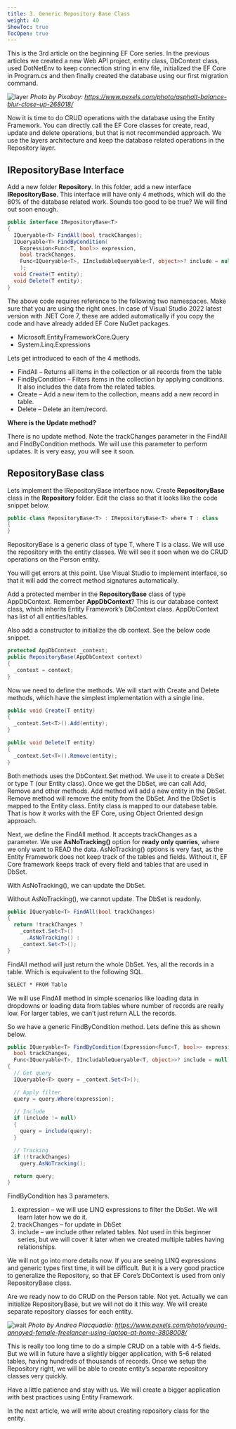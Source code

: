```yaml
---
title: 3. Generic Repository Base Class
weight: 40
ShowToc: true
TocOpen: true
---
```


This is the 3rd article on the beginning EF Core series. In the previous articles we created a new Web API project, entity class, DbContext class, used DotNetEnv to keep connection string in env file, initialized the EF Core in Program.cs and then finally created the database using our first migration command.

![layer](/images/layer.jpg "layer")
*Photo by Pixabay: https://www.pexels.com/photo/asphalt-balance-blur-close-up-268018/*

Now it is time to do CRUD operations with the database using the Entity Framework. You can directly call the EF Core classes for create, read, update and delete operations, but that is not recommended approach. We use the layers architecture and keep the database related operations in the Repository layer.

## IRepositoryBase Interface

Add a new folder **Repository**. In this folder, add a new interface **IRepositoryBase**. This interface will have only 4 methods, which will do the 80% of the database related work. Sounds too good to be true? We will find out soon enough.

```cs
public interface IRepositoryBase<T>
{
  IQueryable<T> FindAll(bool trackChanges);
  IQueryable<T> FindByCondition(
    Expression<Func<T, bool>> expression,
    bool trackChanges,
    Func<IQueryable<T>, IIncludableQueryable<T, object>>? include = null
    );
  void Create(T entity);
  void Delete(T entity);
}
```

The above code requires reference to the following two namespaces. Make sure that you are using the right ones. In case of Visual Studio 2022 latest version with .NET Core 7, these are added automatically if you copy the code and have already added EF Core NuGet packages.

- Microsoft.EntityFrameworkCore.Query
- System.Linq.Expressions

Lets get introduced to each of the 4 methods.

- FindAll – Returns all items in the collection or all records from the table
- FindByCondition – Filters items in the collection by applying conditions. It also includes the data from the related tables.
- Create – Add a new item to the collection, means add a new record in table.
- Delete – Delete an item/record.

**Where is the Update method?**

There is no update method. Note the trackChanges parameter in the FindAll and FIndByCondition methods. We will use this parameter to perform updates. It is very easy, you will see it soon.

## RepositoryBase class

Lets implement the IRepositoryBase interface now. Create **RepositoryBase** class in the **Repository** folder. Edit the class so that it looks like the code snippet below.

```cs
public class RepositoryBase<T> : IRepositoryBase<T> where T : class
{
}
```

RepositoryBase is a generic class of type T, where T is a class. We will use the repository with the entity classes. We will see it soon when we do CRUD operations on the Person entity.

You will get errors at this point. Use Visual Studio to implement interface, so that it will add the correct method signatures automatically.

Add a protected member in the **RepositoryBase** class of type AppDbContext. Remember **AppDbContext**? This is our database context class, which inherits Entity Framework’s DbContext class. AppDbContext has list of all entities/tables.

Also add a constructor to initialize the db context. See the below code snippet.

```cs
protected AppDbContext _context;
public RepositoryBase(AppDbContext context)
{
  _context = context;
}
```

Now we need to define the methods. We will start with Create and Delete methods, which have the simplest implementation with a single line.

```cs
public void Create(T entity)
{
  _context.Set<T>().Add(entity);
}

public void Delete(T entity)
{
  _context.Set<T>().Remove(entity);
}
```

Both methods uses the DbContext.Set<T> method. We use it to create a DbSet or type T (our Entity class). Once we get the DbSet<Entity>, we can call Add, Remove and other methods. Add method will add a new entity in the DbSet. Remove method will remove the entity from the DbSet. And the DbSet is mapped to the Entity class. Entity class is mapped to our database table. That is how it works with the EF Core, using Object Oriented design approach.

Next, we define the FindAll method. It accepts trackChanges as a parameter. We use **AsNoTracking()** option for **ready only queries**, where we only want to READ the data. AsNoTracking() options is very fast, as the Entity Framework does not keep track of the tables and fields. Without it, EF Core framework keeps track of every field and tables that are used in DbSet.

With AsNoTracking(), we can update the DbSet.

Without AsNoTracking(), we cannot update. The DbSet is readonly.

```cs
public IQueryable<T> FindAll(bool trackChanges)
{
  return !trackChanges ?
    _context.Set<T>()
      .AsNoTracking() :
    _context.Set<T>();
}
```

FindAll method will just return the whole DbSet. Yes, all the records in a table. Which is equivalent to the following SQL.

```bat
SELECT * FROM Table
```

We will use FindAll method in simple scenarios like loading data in dropdowns or loading data from tables where number of records are really low. For larger tables, we can’t just return ALL the records.

So we have a generic FindByCondition method. Lets define this as shown below.

```cs
public IQueryable<T> FindByCondition(Expression<Func<T, bool>> expression, 
  bool trackChanges, 
  Func<IQueryable<T>, IIncludableQueryable<T, object>>? include = null)
{
  // Get query
  IQueryable<T> query = _context.Set<T>();

  // Apply filter
  query = query.Where(expression);

  // Include
  if (include != null)
  {
    query = include(query);
  }

  // Tracking
  if (!trackChanges)
    query.AsNoTracking();

  return query;
}
```

FindByCondition has 3 parameters.

1. expression – we will use LINQ expressions to filter the DbSet. We will learn later how we do it.
2. trackChanges – for update in DbSet
3. include – we include other related tables. Not used in this beginner series, but we will cover it later when we created multiple tables having relationships.

We will not go into more details now. If you are seeing LINQ expressions and generic types first time, it will be difficult. But it is a very good practice to generalize the Repository, so that EF Core’s DbContext is used from only RepositoryBase class.

Are we ready now to do CRUD on the Person table. Not yet. Actually we can initialize RepositoryBase<Person>, but we will not do it this way. We will create separate repository classes for each entity.

![wait](/images/wait.jpg "wait")
*Photo by Andrea Piacquadio: https://www.pexels.com/photo/young-annoyed-female-freelancer-using-laptop-at-home-3808008/*

This is really too long time to do a simple CRUD on a table with 4-5 fields. But we will in future have a slightly bigger application, with 5-6 related tables, having hundreds of thousands of records. Once we setup the Repository right, we will be able to create entity’s separate repository classes very quickly.

Have a little patience and stay with us. We will create a bigger application with best practices using Entity Framework.

In the next article, we will write about creating repository class for the entity.